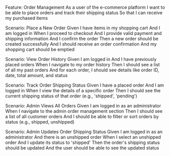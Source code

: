 Feature: Order Management
  As a user of the e-commerce platform
  I want to be able to place orders and track their shipping status
  So that I can receive my purchased items

  Scenario: Place a New Order
    Given I have items in my shopping cart
    And I am logged in
    When I proceed to checkout
    And I provide valid payment and shipping information
    And I confirm the order
    Then a new order should be created successfully
    And I should receive an order confirmation
    And my shopping cart should be emptied

  Scenario: View Order History
    Given I am logged in
    And I have previously placed orders
    When I navigate to my order history
    Then I should see a list of all my past orders
    And for each order, I should see details like order ID, date, total amount, and status

  Scenario: Track Order Shipping Status
    Given I have a placed order
    And I am logged in
    When I view the details of a specific order
    Then I should see the current shipping status of that order (e.g., 'shipped', 'pending')

  Scenario: Admin Views All Orders
    Given I am logged in as an administrator
    When I navigate to the admin order management section
    Then I should see a list of all customer orders
    And I should be able to filter or sort orders by status (e.g., shipped, unshipped)

  Scenario: Admin Updates Order Shipping Status
    Given I am logged in as an administrator
    And there is an unshipped order
    When I select an unshipped order
    And I update its status to 'shipped'
    Then the order's shipping status should be updated
    And the user should be able to see the updated status
